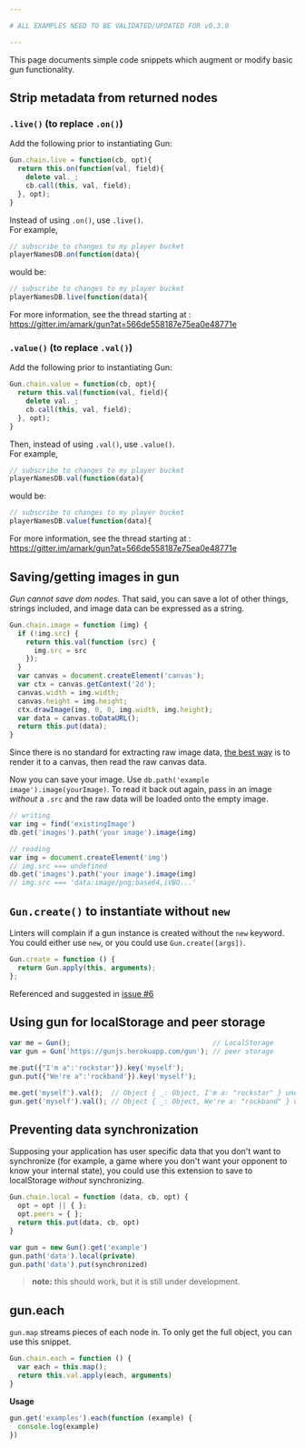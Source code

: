 ```yaml
---

# ALL EXAMPLES NEED TO BE VALIDATED/UPDATED FOR v0.3.0

---
```


This page documents simple code snippets which augment or modify basic gun functionality.

## Strip metadata from returned nodes

### `.live()` (to replace `.on()`)

Add the following prior to instantiating Gun:
```javascript
Gun.chain.live = function(cb, opt){ 
  return this.on(function(val, field){ 
    delete val._; 
    cb.call(this, val, field); 
  }, opt); 
}
```

Instead of using `.on()`, use `.live()`.  
For example,

```javascript
// subscribe to changes to my player bucket
playerNamesDB.on(function(data){
```
would be:
```javascript
// subscribe to changes to my player bucket
playerNamesDB.live(function(data){
```
For more information, see the thread starting at : https://gitter.im/amark/gun?at=566de558187e75ea0e48771e



### `.value()` (to replace `.val()`)

Add the following prior to instantiating Gun:
```javascript
Gun.chain.value = function(cb, opt){
  return this.val(function(val, field){
    delete val._;
    cb.call(this, val, field);
  }, opt);
}
```

Then, instead of using `.val()`, use `.value()`.  
For example,

```javascript
// subscribe to changes to my player bucket
playerNamesDB.val(function(data){
```
would be:
```javascript
// subscribe to changes to my player bucket
playerNamesDB.value(function(data){
```
For more information, see the thread starting at : https://gitter.im/amark/gun?at=566de558187e75ea0e48771e

## Saving/getting images in gun
*Gun cannot save dom nodes.* That said, you can save a lot of other things, strings included, and image data can be expressed as a string.

```javascript
Gun.chain.image = function (img) {
  if (!img.src) {
    return this.val(function (src) {
      img.src = src
    });
  }
  var canvas = document.createElement('canvas');
  var ctx = canvas.getContext('2d');
  canvas.width = img.width;
  canvas.height = img.height;
  ctx.drawImage(img, 0, 0, img.width, img.height);
  var data = canvas.toDataURL();
  return this.put(data);
}
```

Since there is no standard for extracting raw image data, [the best way](http://stackoverflow.com/questions/934012/get-image-data-in-javascript#answer-934925) is to render it to a canvas, then read the raw canvas data.

Now you can save your image. Use `db.path('example image').image(yourImage)`. To read it back out again, pass in an image *without* a `.src` and the raw data will be loaded onto the empty image.

```javascript
// writing
var img = find('existingImage')
db.get('images').path('your image').image(img)

// reading
var img = document.createElement('img')
// img.src === undefined
db.get('images').path('your image').image(img)
// img.src === 'data:image/png;base64,iVBO...'
```

## `Gun.create()` to instantiate without `new`

Linters will complain if a gun instance is created without the `new` keyword.
You could either use `new`, or you could use `Gun.create([args])`.

```javascript
Gun.create = function () {
  return Gun.apply(this, arguments);
};
```

Referenced and suggested in [issue #6](https://github.com/amark/gun/issues/6)

## Using gun for localStorage and peer storage

```javascript
var me = Gun();                                   // LocalStorage
var gun = Gun('https://gunjs.herokuapp.com/gun'); // peer storage

me.put({"I'm a":'rockstar'}).key('myself');
gun.put({"We're a":'rockband'}).key('myself');

me.get('myself').val();  // Object { _: Object, I'm a: "rockstar" } undefined
gun.get('myself').val(); // Object { _: Object, We're a: "rockband" } undefined
```

## Preventing data synchronization

Supposing your application has user specific data that you don't want to synchronize
(for example, a game where you don't want your opponent to know your internal state),
you could use this extension to save to localStorage *without* synchronizing.

```javascript
Gun.chain.local = function (data, cb, opt) {
  opt = opt || { };
  opt.peers = { };
  return this.put(data, cb, opt)
}

var gun = new Gun().get('example')
gun.path('data').local(private)
gun.path('data').put(synchronized)
```

> **note:** this should work, but it is still under development.

## gun.each
`gun.map` streams pieces of each node in. To only get the full object, you can use this snippet.

```javascript
Gun.chain.each = function () {
  var each = this.map();
  return this.val.apply(each, arguments)
}
```

**Usage**
```javascript
gun.get('examples').each(function (example) {
  console.log(example)
})
```